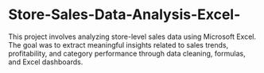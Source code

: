 # Store-Sales-Data-Analysis-Excel-
This project involves analyzing store-level sales data using Microsoft Excel. The goal was to extract meaningful insights related to sales trends, profitability, and category performance through data cleaning, formulas, and Excel dashboards.
